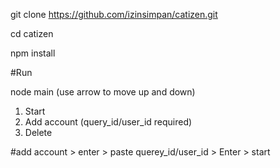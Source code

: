 git clone https://github.com/izinsimpan/catizen.git

cd catizen

npm install


#Run

node main
(use arrow to move up and down)
1. Start
2. Add account (query_id/user_id required)
3. Delete

#add account > enter > paste querey_id/user_id > Enter > start

